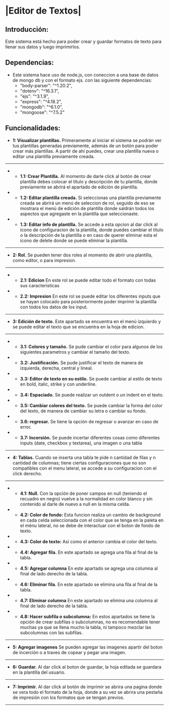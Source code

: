 # **|Editor de Textos|**
## Introducción: 
Este sistema está hecho para poder crear y guardar formatos de texto para llenar sus datos y luego imprimirlos.

## Dependencias: 
- Este sistema hace uso de node.js, con coneccion a una base de datos de mongo db y con el formato ejs. 
    con las siguiente dependencias:
    - "body-parser": "^1.20.2",
    - "dotenv": "^16.3.1",
    - "ejs": "^3.1.9",
    - "express": "^4.18.2",
    - "mongodb": "^6.1.0",
    - "mongoose": "^7.5.2"


## Funcionalidades:
- **1: Visualizar plantillas.**
    Primeramente al iniciar el sistema se podrán ver tus plantillas generadas previamente, además de un botón para poder crear más plantillas. A partir de ahí puedes, crear una plantilla nueva o editar una plantilla previamente creada.
---
- - **1.1: Crear Plantilla.** Al momento de darle click al botón de crear plantilla debes colocar el título y descripción de tu plantilla, donde previamente se abrirá el apartado de edición de plantilla.

- - **1.2: Editar plantilla creada.** Si seleccionas una plantilla previamente creada se abrirá un menú de seleccion de rol, seguido de eso se mostrara el menú de edición de plantilla donde saldrán todos los aspectos que agregaste en la plantilla que seleccionaste.

- - **1.3: Editar info de plantilla.** Se accede a esta opcion al dar click al icono de configuracion de la plantilla, donde puedes cambiar el título o la descripción de la plantilla o en caso de querer eliminar esta el icono de delete donde se puede eliminar la plantilla.
---

- **2: Rol.** Se pueden tener dos roles al momento de abrir una plantilla, como editor, o para impresion.
---
- - **2.1: Edicion** En este rol se puede editar todo el formato con todas sus caracteristicas 
- - **2.2: Impresion** En este rol se puede editar los diferentes inputs que se hayan colocado para posteriormente poder imprimir la plantilla con todos los datos de los input.

---
- **3: Edición de texto.** Este apartado se encuentra en el menú izquierdo y se puede editar el texto que se encuentra en la hoja de edicion.
----
- - **3.1: Colores y tamaño.** Se pude cambiar el color para algunos de los siguientes parametros y cambiar el tamaño del texto.
- - **3.2: Justificación.** Se pude justificar el texto de manera de izquierda, derecha, central y lineal.
- - **3.3: Editor de texto en su estilo.** Se puede cambiar al estilo de texto en bold, italic, strike y con underline.
- - **3.4: Espaciado.** Se puede realizar un outdent o un indent en el texto.
- - **3.5: Cambiar colores del texto.** Se puede cambiar la forma del color del texto, de manera de cambiar su letra o cambiar su fondo.
- - **3.6: regresar.** Se tiene la opción de regresar o avanzar en caso de error.
- - **3.7: Incersión.** Se puede incertar diferentes cosas como diferentes inputs (date, checkbox y textarea), una imagen o una tabla
---
- **4: Tablas.** Cuando se inserta una tabla te pide n cantidad de filas y n cantidad de columnas; tiene ciertas configuraciones que no son compatibles con el menu lateral, se accede a su configuracion con el click derecho.
---
- - **4.1: Null.** Con la opción de poner campos en null (teniendo el recuadro en negro) vuelve a la normalidad en color blanco y sin contenido al darle de nuevo a null en la misma celda.

- - **4.2: Color de fondo:** Esta funcion realiza un cambio de background en cada celda seleccionada con el color que se tenga en la paleta en el ménu lateral, no se debe de interactuar con el boton de fondo de texto. 

- - **4.3: Color de texto:** Así como el anterior cambia el color del texto. 

- - **4.4: Agregar fila.** En este apartado se agrega una fila al final de la tabla.

- - **4.5: Agregar columna** En este apartado se agrega una columna al final de lado derecho de la tabla.

- - **4.6: Eliminar fila.** En este apartado se elimina una fila al final de la tabla.

- - **4.7: Eliminar columna** En este apartado se elimina una columna al final de lado derecho de la tabla.

- - **4.8: Hacer subfila o subcolumna:** En estos apartados se tiene la opción de crear subfilas o subcolumnas, no es recomendable tener muchas ya que se llena mucho la tabla, ni tampoco mezclar las subcolumnas con las subfilas.

---
- **5: Agregar imagenes**
Se pueden agregar las imagenes apartir del boton de incerción o a traves de copear y pegar una imagen.
---
- **6: Guardar.** Al dar click al boton de guardar, la hoja editada se guardara en la plantilla del usuario. 
---
- **7: Imprimir.** Al dar click al botón de imprimir se abrira una pagina donde se vera todo el formato de la hoja, donde a su vez se abrira una pestaña de impresión con los formatos que se tengan previos. 
---
